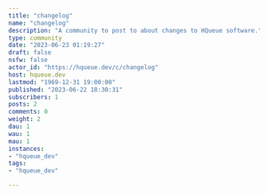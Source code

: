 ```yaml
---
title: "changelog" 
name: "changelog"
description: "A community to post to about changes to HQueue software."
type: community
date: "2023-06-23 01:19:27"
draft: false
nsfw: false
actor_id: "https://hqueue.dev/c/changelog"
host: hqueue.dev
lastmod: "1969-12-31 19:00:00"
published: "2023-06-22 18:30:31"
subscribers: 1
posts: 2
comments: 0
weight: 2
dau: 1
wau: 1
mau: 1
instances:
- "hqueue_dev"
tags: 
- "hqueue_dev"

---
```

